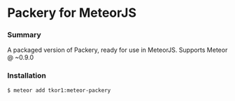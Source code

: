 Packery for MeteorJS
====================

### Summary
A packaged version of Packery, ready for use in MeteorJS. Supports Meteor @ ~0.9.0

### Installation
```
$ meteor add tkor1:meteor-packery
```


